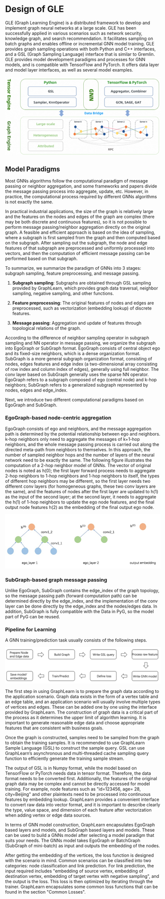 # Design of GLE

GLE (Graph Learning Engine) is a distributed framework to develop and implement graph neural networks at a large scale. GLE has been successfully applied in various scenarios such as network security, knowledge graph, and search recommendation. It facilitates sampling on batch graphs and enables offline or incremental GNN model training. GLE provides graph sampling operations with both Python and C++ interfaces, and a GSL (Graph Sampling Language) interface that is similar to Gremlin. GLE provides model development paradigms and processes for GNN models, and is compatible with TensorFlow and PyTorch. It offers data layer and model layer interfaces, as well as several model examples.

![graphlearn architecture](../../images/../docs/images/gle_arch.png)

## Model Paradigms

Most GNNs algorithms follow the computational paradigm of message passing or neighbor aggregation, and some frameworks and papers divide the message passing process into aggregate, update, etc. However, in practice, the computational process required by different GNNs algorithms is not exactly the same.

In practical industrial applications, the size of the graph is relatively large and the features on the nodes and edges of the graph are complex (there may be both discrete and continuous features), so it is not possible to perform message passing/neighbor aggregation directly on the original graph. A feasible and efficient approach is based on the idea of sampling, where a subgraph is first sampled from the graph and then computed based on the subgraph. After sampling out the subgraph, the node and edge features of that subgraph are preprocessed and uniformly processed into vectors, and then the computation of efficient message passing can be performed based on that subgraph.

To summarize, we summarize the paradigm of GNNs into 3 stages: subgraph sampling, feature preprocessing, and message passing.

1. **Subgraph sampling**: Subgraphs are obtained through GSL sampling provided by GraphLearn, which provides graph data traversal, neighbor sampling, negative sampling, and other functions.

2. **Feature preprocessing**: The original features of nodes and edges are preprocessed, such as vectorization (embedding lookup) of discrete features.

3. **Message passing**: Aggregation and update of features through topological relations of the graph.

According to the difference of neighbor sampling operator in subgraph sampling and NN operator in message passing, we organize the subgraph into EgoGraph or SubGraph format. EgoGraph consists of central object ego and its fixed-size neighbors, which is a dense organization format. SubGraph is a more general subgraph organization format, consisting of nodes, edges features and edge index (a two-dimensional array consisting of row index and column index of edges), generally using full neighbor. The conv layer based on SubGraph generally uses the sparse NN operator. EgoGraph refers to a subgraph composed of ego (central node) and k-hop neighbors; SubGraph refers to a generalized subgraph represented by nodes, edges and edge_index.

Next, we introduce two different computational paradigms based on EgoGraph and SubGraph.

### EgoGraph-based node-centric aggregation
EgoGraph consists of ego and neighbors, and the message aggregation path is determined by the potential relationship between ego and neighbors. k-hop neighbors only need to aggregate the messages of k+1-hop neighbors, and the whole message passing process is carried out along the directed meta-path from neighbors to themselves. In this approach, the number of sampled neighbor hops and the number of layers of the neural network need to be exactly the same. The following figure illustrates the computation of a 2-hop neighbor model of GNNs. The vector of original nodes is noted as h(0); the first layer forward process needs to aggregate 2-hop neighbors to 1-hop neighbors and 1-hop neighbors to itself, the types of different hop neighbors may be different, so the first layer needs two different conv layers (for homogeneous graphs, these two conv layers are the same), and the features of nodes after the first layer are updated to h(1) as the input of the second layer; at the second layer, it needs to aggregate the h(1) of 1-hop neighbors to update the ego node features, and the final output node features h(2) as the embedding of the final output ego node.

![egograph](../../images/../docs/images/egolayer.png)

### SubGraph-based graph message passing
Unlike EgoGraph, SubGraph contains the edge_index of the graph topology, so the message passing path (forward computation path) can be determined directly by the edge_index, and the implementation of the conv layer can be done directly by the edge_index and the nodes/edges data. In addition, SubGraph is fully compatible with the Data in PyG, so the model part of PyG can be reused.

### Pipeline for Learning

A GNN training/prediction task usually consists of the following steps.

![pipeline](../../images/../docs/images/gle_pipeline.png)

The first step in using GraphLearn is to prepare the graph data according to the application scenario. Graph data exists in the form of a vertex table and an edge table, and an application scenario will usually involve multiple types of vertices and edges. These can be added one by one using the interface provided by GraphLearn. The construction of graph data is a critical part of the process as it determines the upper limit of algorithm learning. It is important to generate reasonable edge data and choose appropriate features that are consistent with business goals.

Once the graph is constructed, samples need to be sampled from the graph to obtain the training samples. It is recommended to use GraphLearn Sample Language (GSL) to construct the sample query. GSL can use GraphLearn’s asynchronous and multi-threaded cache sampling query function to efficiently generate the training sample stream.

The output of GSL is in Numpy format, while the model based on TensorFlow or PyTorch needs data in tensor format. Therefore, the data format needs to be converted first. Additionally, the features of the original graph data may be complex and cannot be directly accessed for model training. For example, node features such as "id=123456, age= 28, city=Beijing" and other plaintexts need to be processed into continuous features by embedding lookup. GraphLearn provides a convenient interface to convert raw data into vector format, and it is important to describe clearly the type, value space, and dimension of each feature after vectorization when adding vertex or edge data sources.

In terms of GNN model construction, GraphLearn encapsulates EgoGraph based layers and models, and SubGraph based layers and models. These can be used to build a GNNs model after selecting a model paradigm that suits your needs. The GNNs model takes EgoGraph or BatchGraph (SubGraph of mini-batch) as input and outputs the embedding of the nodes.

After getting the embedding of the vertices, the loss function is designed with the scenario in mind. Common scenarios can be classified into two categories: node classification and link prediction. For link prediction, the input required includes "embedding of source vertex, embedding of destination vertex, embedding of target vertex with negative sampling", and the output is the loss. This loss is then optimized by iterating through the trainer. GraphLearn encapsulates some common loss functions that can be found in the section "Common Losses".
